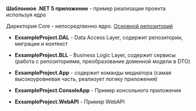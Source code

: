 **Шаблонное .NET 5 приложение** - пример реализации проекта используя ядро


Директория Core - непосредтвенно ядро. [Основной репозиторий](https://github.com/MoHcTpUk/Core) 

- **ExsampleProject.DAL** - Data Access Layer, содержит репозитории, миграции и контекст

- **ExsampleProject.BLL** - Business Logic Layer, содержит сервисы (работа с репозиториями, преобразование доменной модели в DTO)

- **ExsampleProject.App** - содержит команды медиатора (самая высокоуровневая часть, реализует логику приложения)

- **ExsampleProject.ConsoleApp** - Пример консольного приложения

- **ExsampleProject.WebAPI** - Пример WebAPI
